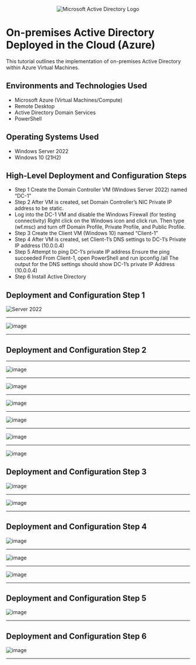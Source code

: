 <p align="center">
<img src="https://i.imgur.com/pU5A58S.png" alt="Microsoft Active Directory Logo"/>
</p>

<h1>On-premises Active Directory Deployed in the Cloud (Azure)</h1>
This tutorial outlines the implementation of on-premises Active Directory within Azure Virtual Machines.<br />


<h2>Environments and Technologies Used</h2>

- Microsoft Azure (Virtual Machines/Compute)
- Remote Desktop
- Active Directory Domain Services
- PowerShell

<h2>Operating Systems Used </h2>

- Windows Server 2022
- Windows 10 (21H2)

<h2>High-Level Deployment and Configuration Steps</h2>

- Step 1 Create the Domain Controller VM (Windows Server 2022) named “DC-1” 
- Step 2 After VM is created, set Domain Controller’s NIC Private IP address to be static.
- Log into the  DC-1 VM and disable the Windows Firewall (for testing connectivity) Right click on the Windows icon and click run. Then type (wf.msc) and turn off Domain Profile, Private Profile, and Public Profile.
- Step 3 Create the Client VM (Windows 10) named “Client-1”
- Step 4 After VM is created, set Client-1’s DNS settings to DC-1’s Private IP address (10.0.0.4)
- Step 5 Attempt to ping DC-1’s private IP address
Ensure the ping succeeded
From Client-1, open PowerShell and run ipconfig /all
The output for the DNS settings should show DC-1’s private IP Address (10.0.0.4)
- Step 6 Install Active Directory 


<h2>Deployment and Configuration Step 1</h2>

<p>
  
![Server 2022](https://github.com/user-attachments/assets/e00cda20-9dea-418e-ba26-2166e34a64dd)
____________________________________________________________________________________________________
![image](https://github.com/user-attachments/assets/24966794-2a24-4a2e-8235-42cc71adab28)
____________________________________________________________________________________________________



<h2>Deployment and Configuration Step 2</h2>


____________________________________________________________________________________________________
![image](https://github.com/user-attachments/assets/b74b1717-efb0-4969-b20b-c8514825c193)
____________________________________________________________________________________________________
![image](https://github.com/user-attachments/assets/8572acdc-45ef-47e8-bc40-60d9b3551ec4)
____________________________________________________________________________________________________
![image](https://github.com/user-attachments/assets/790bc2e0-7c0b-4ed0-a5cd-19883ff5cee4)
____________________________________________________________________________________________________
![image](https://github.com/user-attachments/assets/eb238244-b9f5-4c5a-9e99-c01a73887def)
____________________________________________________________________________________________________
![image](https://github.com/user-attachments/assets/de943591-ef05-4547-9855-04931ca6da27)
____________________________________________________________________________________________________
![image](https://github.com/user-attachments/assets/a37f8c70-b3ee-4d9b-996e-b96213005748)



<h2>Deployment and Configuration Step 3</h2>


![image](https://github.com/user-attachments/assets/ac27b990-b14a-4eca-ac1a-31d4f8279acd)
____________________________________________________________________________________________________
![image](https://github.com/user-attachments/assets/7e0a3d3b-29aa-4c78-b53e-8af378c1354c)
____________________________________________________________________________________________________


</p>

<h2>Deployment and Configuration Step 4</h2>

<p>
  
![image](https://github.com/user-attachments/assets/f3c31044-8cab-46a8-9058-67cf0c99be06)
____________________________________________________________________________________________________
![image](https://github.com/user-attachments/assets/88d546cf-ad8c-4292-a79b-bd5d72f4b72a)
____________________________________________________________________________________________________
![image](https://github.com/user-attachments/assets/92e96df8-336d-4ccb-8dba-b577f240b196)
____________________________________________________________________________________________________


</p>

<h2>Deployment and Configuration Step 5</h2>

<p>
  
![image](https://github.com/user-attachments/assets/a4c87145-4132-48d2-82b4-2cf1cf53cd0e)
____________________________________________________________________________________________________

</p>

<h2>Deployment and Configuration Step 6</h2>

<p>
  
![image](https://github.com/user-attachments/assets/a4c87145-4132-48d2-82b4-2cf1cf53cd0e)
____________________________________________________________________________________________________

</p>




